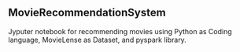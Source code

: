 ## MovieRecommendationSystem

Jyputer notebook for recommending movies using Python as Coding language, MovieLense as Dataset, and pyspark library.
